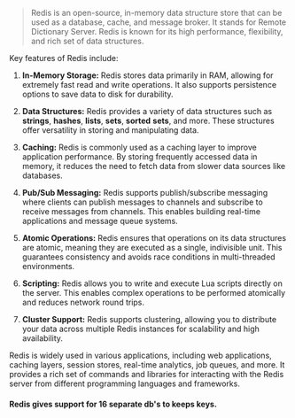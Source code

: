 > Redis is an open-source, in-memory data structure store that can be used as a database, cache, and message broker. It stands for Remote Dictionary Server. Redis is known for its high performance, flexibility, and rich set of data structures.

Key features of Redis include:

1. **In-Memory Storage:** Redis stores data primarily in RAM, allowing for extremely fast read and write operations. It also supports persistence options to save data to disk for durability.

2. **Data Structures:** Redis provides a variety of data structures such as **strings**, **hashes**, **lists**, **sets**, **sorted** **sets**, and more. These structures offer versatility in storing and manipulating data.

3. **Caching:** Redis is commonly used as a caching layer to improve application performance. By storing frequently accessed data in memory, it reduces the need to fetch data from slower data sources like databases.

4. **Pub/Sub Messaging:** Redis supports publish/subscribe messaging where clients can publish messages to channels and subscribe to receive messages from channels. This enables building real-time applications and message queue systems.

5. **Atomic Operations:** Redis ensures that operations on its data structures are atomic, meaning they are executed as a single, indivisible unit. This guarantees consistency and avoids race conditions in multi-threaded environments.

6. **Scripting:** Redis allows you to write and execute Lua scripts directly on the server. This enables complex operations to be performed atomically and reduces network round trips.

7. **Cluster Support:** Redis supports clustering, allowing you to distribute your data across multiple Redis instances for scalability and high availability.

Redis is widely used in various applications, including web applications, caching layers, session stores, real-time analytics, job queues, and more. It provides a rich set of commands and libraries for interacting with the Redis server from different programming languages and frameworks.

#### Redis gives support for **16 separate** db's to keeps keys. 
